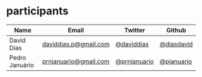 participants
============

| Name | Email  | Twitter | Github | 
|------|--------|---------|--------|
|David Dias|daviddias.p@gmail.com|[@daviddias](twitter.com/daviddias)|[@diasdavid](github.com/diasdavid)|
|Pedro Januário|prnjanuario@gmail.com|[@prnjanuario](twitter.com/prnjanuario)|[@pjanuario](github.com/pjanuario)|

